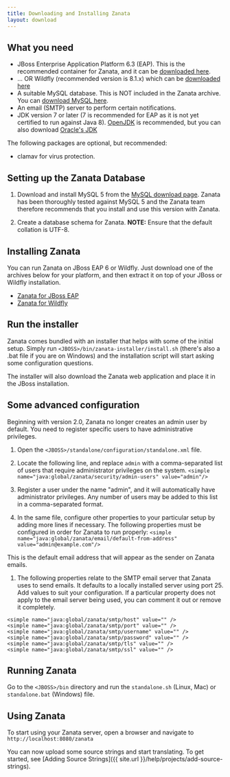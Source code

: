 ```yaml
---
title: Downloading and Installing Zanata
layout: download
---
```


## What you need

- JBoss Enterprise Application Platform 6.3 (EAP). This is the recommended container for Zanata, and it can be [downloaded here](http://www.jboss.org/jbossas/downloads/).
- ... OR Wildfly (recommended version is 8.1.x) which can be [downloaded here](http://wildfly.org/downloads/)
- A suitable MySQL database. This is NOT included in the Zanata archive. You can [download MySQL here](http://dev.mysql.com/downloads/mysql/).
- An email (SMTP) server to perform certain notifications.
- JDK version 7 or later (7 is recommended for EAP as it is not yet certified to run against Java 8). [OpenJDK](http://openjdk.java.net/install/) is recommended, but you can also download [Oracle's JDK](http://www.oracle.com/technetwork/java/javase/downloads/index.html)

The following packages are optional, but recommended:

- clamav for virus protection.

## Setting up the Zanata Database

 1. Download and install MySQL 5 from the [MySQL download page](http://dev.mysql.com/downloads/mysql/).
 Zanata has been thoroughly tested against MySQL 5 and the Zanata team therefore recommends that you install and use this version with Zanata.

 1. Create a database schema for Zanata. **NOTE:** Ensure that the default collation is UTF-8.

## Installing Zanata

You can run Zanata on JBoss EAP 6 or Wildfly. Just download one of the archives below for your platform, and then extract it on top of your JBoss or Wildfly installation.

- [Zanata for JBoss EAP](http://sourceforge.net/projects/zanata/files/server/zanata-server.zip/download)
- [Zanata for Wildfly](http://sourceforge.net/projects/zanata/files/server/zanata-server.zip/download)

## Run the installer

Zanata comes bundled with an installer that helps with some of the initial setup. Simply run `<JBOSS>/bin/zanata-installer/install.sh` (there's also a .bat file if you are on Windows) and the installation script will start asking some configuration questions.

The installer will also download the Zanata web application and place it in the JBoss installation.

## Some advanced configuration

Beginning with version 2.0, Zanata no longer creates an admin user by default. You need to register specific users to have administrative privileges.

 1. Open the `<JBOSS>/standalone/configuration/standalone.xml` file.

 1. Locate the following line, and replace `admin` with a comma-separated list of users that require administrator privileges on the system.
 `<simple name="java:global/zanata/security/admin-users" value="admin"/>`

 1. Register a user under the name "admin", and it will automatically have administrator privileges. Any number of users may be added to this list in a comma-separated format.

 1. In the same file, configure other properties to your particular setup by adding more lines if necessary. The following properties must be configured in order for Zanata to run properly: 
 `<simple name="java:global/zanata/email/default-from-address" value="admin@example.com"/>` 

 This is the default email address that will appear as the sender on Zanata emails.

 1. The following properties relate to the SMTP email server that Zanata uses to send emails. It defaults to a locally installed server using port 25. Add values to suit your configuration. If a particular property does not apply to the email server being used, you can comment it out or remove it completely.

  ```
  <simple name="java:global/zanata/smtp/host" value="" />
  <simple name="java:global/zanata/smtp/port" value="" />
  <simple name="java:global/zanata/smtp/username" value="" />
  <simple name="java:global/zanata/smtp/password" value="" />
  <simple name="java:global/zanata/smtp/tls" value="" />
  <simple name="java:global/zanata/smtp/ssl" value="" />
  ```

## Running Zanata

Go to the `<JBOSS>/bin` directory and run the `standalone.sh` (Linux, Mac) or `standalone.bat` (Windows) file. 

## Using Zanata

To start using your Zanata server, open a browser and navigate to `http://localhost:8080/zanata`

You can now upload some source strings and start translating. To get started, see [Adding Source Strings]({{ site.url }}/help/projects/add-source-strings).
